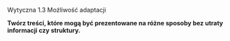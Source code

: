 Wytyczna 1.3 Możliwość adaptacji

**Twórz treści, które mogą być prezentowane na różne sposoby bez utraty informacji czy struktury.**
